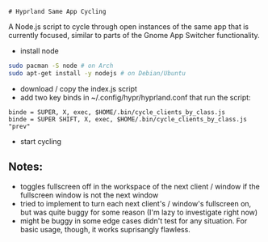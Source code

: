     # Hyprland Same App Cycling
A Node.js script to cycle through open instances of the same app that is currently focused, similar to parts of the Gnome App Switcher functionality.

- install node
```bash
sudo pacman -S node # on Arch
sudo apt-get install -y nodejs # on Debian/Ubuntu
```
- download / copy the index.js script
- add two key binds in ~/.config/hypr/hyprland.conf that run the script:
```
binde = SUPER, X, exec, $HOME/.bin/cycle_clients_by_class.js
binde = SUPER SHIFT, X, exec, $HOME/.bin/cycle_clients_by_class.js "prev"
```
- start cycling

## Notes:
- toggles fullscreen off in the workspace of the next client / window if the fullscreen window is not the next window
- tried to implement to turn each next client's / window's fullscreen on, but was quite buggy for some reason (I'm lazy to investigate right now)
- might be buggy in some edge cases didn't test for any situation. For basic usage, though, it works suprisangly flawless. 
